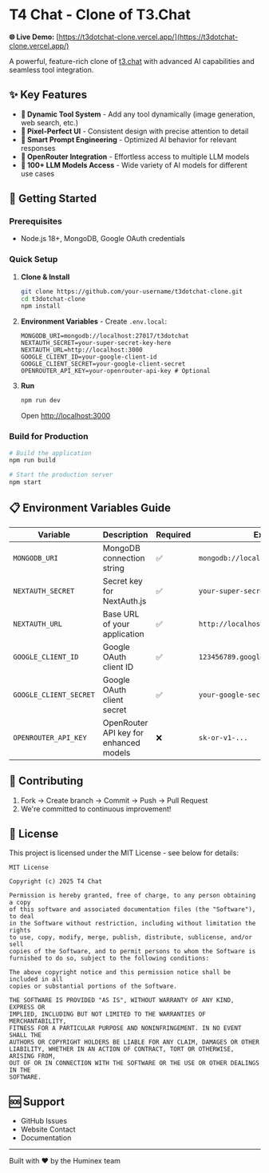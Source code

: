 # T4 Chat - Clone of T3.Chat

**🌐 Live Demo:** [https://t3dotchat-clone.vercel.app/](https://t3dotchat-clone.vercel.app/)

A powerful, feature-rich clone of [t3.chat](https://t3.chat) with advanced AI capabilities and seamless tool integration.

## ✨ Key Features

- **🔧 Dynamic Tool System** - Add any tool dynamically (image generation, web search, etc.)
- **🎨 Pixel-Perfect UI** - Consistent design with precise attention to detail
- **🧠 Smart Prompt Engineering** - Optimized AI behavior for relevant responses
- **🔗 OpenRouter Integration** - Effortless access to multiple LLM models
- **🤖 100+ LLM Models Access** - Wide variety of AI models for different use cases

## 🚀 Getting Started

### Prerequisites
- Node.js 18+, MongoDB, Google OAuth credentials

### Quick Setup

1. **Clone & Install**
   ```bash
   git clone https://github.com/your-username/t3dotchat-clone.git
   cd t3dotchat-clone
   npm install
   ```

2. **Environment Variables** - Create `.env.local`:
   ```env
   MONGODB_URI=mongodb://localhost:27017/t3dotchat
   NEXTAUTH_SECRET=your-super-secret-key-here
   NEXTAUTH_URL=http://localhost:3000
   GOOGLE_CLIENT_ID=your-google-client-id
   GOOGLE_CLIENT_SECRET=your-google-client-secret
   OPENROUTER_API_KEY=your-openrouter-api-key # Optional
   ```

3. **Run**
   ```bash
   npm run dev
   ```
   Open [http://localhost:3000](http://localhost:3000)

### Build for Production

```bash
# Build the application
npm run build

# Start the production server
npm start
```

## 📋 Environment Variables Guide

| Variable | Description | Required | Example |
|----------|-------------|----------|---------|
| `MONGODB_URI` | MongoDB connection string | ✅ | `mongodb://localhost:27017/t3dotchat` |
| `NEXTAUTH_SECRET` | Secret key for NextAuth.js | ✅ | `your-super-secret-key` |
| `NEXTAUTH_URL` | Base URL of your application | ✅ | `http://localhost:3000` |
| `GOOGLE_CLIENT_ID` | Google OAuth client ID | ✅ | `123456789.googleusercontent.com` |
| `GOOGLE_CLIENT_SECRET` | Google OAuth client secret | ✅ | `your-google-secret` |
| `OPENROUTER_API_KEY` | OpenRouter API key for enhanced models | ❌ | `sk-or-v1-...` |


## 🤝 Contributing

1. Fork → Create branch → Commit → Push → Pull Request
2. We're committed to continuous improvement!

## 📄 License

This project is licensed under the MIT License - see below for details:

```
MIT License

Copyright (c) 2025 T4 Chat

Permission is hereby granted, free of charge, to any person obtaining a copy
of this software and associated documentation files (the "Software"), to deal
in the Software without restriction, including without limitation the rights
to use, copy, modify, merge, publish, distribute, sublicense, and/or sell
copies of the Software, and to permit persons to whom the Software is
furnished to do so, subject to the following conditions:

The above copyright notice and this permission notice shall be included in all
copies or substantial portions of the Software.

THE SOFTWARE IS PROVIDED "AS IS", WITHOUT WARRANTY OF ANY KIND, EXPRESS OR
IMPLIED, INCLUDING BUT NOT LIMITED TO THE WARRANTIES OF MERCHANTABILITY,
FITNESS FOR A PARTICULAR PURPOSE AND NONINFRINGEMENT. IN NO EVENT SHALL THE
AUTHORS OR COPYRIGHT HOLDERS BE LIABLE FOR ANY CLAIM, DAMAGES OR OTHER
LIABILITY, WHETHER IN AN ACTION OF CONTRACT, TORT OR OTHERWISE, ARISING FROM,
OUT OF OR IN CONNECTION WITH THE SOFTWARE OR THE USE OR OTHER DEALINGS IN THE
SOFTWARE.
```

## 🆘 Support

- GitHub Issues
- Website Contact
- Documentation

---

Built with ❤️ by the Huminex team